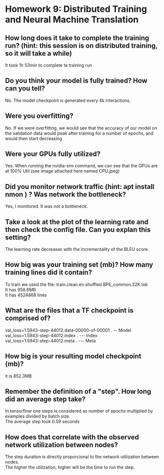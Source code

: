 # Homework 9: Distributed Training and Neural Machine Translation

## How long does it take to complete the training run? (hint: this session is on distributed training, so it will take a while)
  It took 1h 53min to complete te training run
## Do you think your model is fully trained? How can you tell?
  No. The model checkpoint is generated every 4k interactions.
## Were you overfitting?
  No. If we were overfitting, we would see that the accuracy of our model on the validation data would peak after training for a number of epochs, and would then start decreasing
## Were your GPUs fully utilized?
  Yes. When running the nvidia-smi command, we can see that the GPUs are at 100% Util (see image attached here named CPU.jpeg)
## Did you monitor network traffic (hint: apt install nmon ) ? Was network the bottleneck?
  Yes, I monitored. It was not a bottleneck.
## Take a look at the plot of the learning rate and then check the config file. Can you explan this setting?
  The learning rate decreases with the incrementality of the BLEU score.
## How big was your training set (mb)? How many training lines did it contain?
  To train we used the file: train.clean.en.shuffled.BPE_common.32K.tok<br>
  It has 958.6MB <br>
  It has 4524868 lines
## What are the files that a TF checkpoint is comprised of?
  val_loss=1.5943-step-44012.data-00000-of-00001 .  --  Model<br>
  val_loss=1.5943-step-44012.index .  --- Index<br>
  val_loss=1.5943-step-44012.meta .  --- Meta<br>
## How big is your resulting model checkpoint (mb)?
  it is 852.3MB
## Remember the definition of a "step". How long did an average step take?
  In tensorflow one steps is considered as number of epochs multiplied by examples divided by batch size.<br>
  The average step took 0.59 seconds
## How does that correlate with the observed network utilization between nodes?
  The step duration is directly proporcional to the network utilization between nodes. <br>
  The higher the utilization, higher will be the time to run the step.
